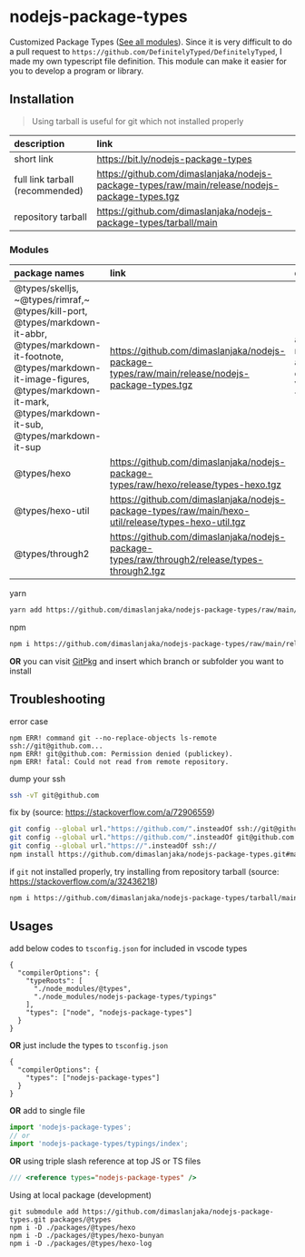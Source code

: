 # nodejs-package-types
Customized Package Types ([See all modules](https://github.com/dimaslanjaka/nodejs-package-types#modules)). Since it is very difficult to do a pull request to `https://github.com/DefinitelyTyped/DefinitelyTyped`, I made my own typescript file definition. This module can make it easier for you to develop a program or library.

## Installation

> Using tarball is useful for git which not installed properly

| description | link |
| :--- | :--- |
| short link | https://bit.ly/nodejs-package-types |
| full link tarball (recommended) | https://github.com/dimaslanjaka/nodejs-package-types/raw/main/release/nodejs-package-types.tgz |
| repository tarball | https://github.com/dimaslanjaka/nodejs-package-types/tarball/main |

### Modules
| package names | link | description |
| :--- | :--- | :--- |
| @types/skelljs, ~@types/rimraf,~ @types/kill-port, @types/markdown-it-abbr, @types/markdown-it-footnote, @types/markdown-it-image-figures, @types/markdown-it-mark, @types/markdown-it-sub, @types/markdown-it-sup | https://github.com/dimaslanjaka/nodejs-package-types/raw/main/release/nodejs-package-types.tgz | all sub modules automatically detected by VSCode and Typescript |
| @types/hexo | https://github.com/dimaslanjaka/nodejs-package-types/raw/hexo/release/types-hexo.tgz |
| @types/hexo-util | https://github.com/dimaslanjaka/nodejs-package-types/raw/main/hexo-util/release/types-hexo-util.tgz |
| @types/through2 | https://github.com/dimaslanjaka/nodejs-package-types/raw/through2/release/types-through2.tgz |

yarn
```bash
yarn add https://github.com/dimaslanjaka/nodejs-package-types/raw/main/release/nodejs-package-types.tgz --dev
```
npm
```bash
npm i https://github.com/dimaslanjaka/nodejs-package-types/raw/main/release/nodejs-package-types.tgz -D
```

**OR** you can visit [GitPkg](https://gitpkg.vercel.app/) and insert which branch or subfolder you want to install

## Troubleshooting

error case
```log
npm ERR! command git --no-replace-objects ls-remote ssh://git@github.com...
npm ERR! git@github.com: Permission denied (publickey).
npm ERR! fatal: Could not read from remote repository.
```

dump your ssh
```bash
ssh -vT git@github.com
```

fix by (source: https://stackoverflow.com/a/72906559)
```bash
git config --global url."https://github.com/".insteadOf ssh://git@github.com/
git config --global url."https://github.com/".insteadOf git@github.com:
git config --global url."https://".insteadOf ssh://
npm install https://github.com/dimaslanjaka/nodejs-package-types.git#main --legacy-peer-deps
```

if `git` not installed properly, try installing from repository tarball (source: https://stackoverflow.com/a/32436218)
```bash
npm i https://github.com/dimaslanjaka/nodejs-package-types/tarball/main
```

## Usages

add below codes to `tsconfig.json` for included in vscode types
```jsonc
{
  "compilerOptions": {
    "typeRoots": [
      "./node_modules/@types",
      "./node_modules/nodejs-package-types/typings"
    ],
    "types": ["node", "nodejs-package-types"]
  }
}
```
**OR** just include the types to `tsconfig.json`
```jsonc
{
  "compilerOptions": {
    "types": ["nodejs-package-types"]
  }
}
```

**OR** add to single file
```ts
import 'nodejs-package-types';
// or
import 'nodejs-package-types/typings/index';
```
**OR** using triple slash reference at top JS or TS files
```ts
/// <reference types="nodejs-package-types" />
```

Using at local package (development)
```shell
git submodule add https://github.com/dimaslanjaka/nodejs-package-types.git packages/@types
npm i -D ./packages/@types/hexo
npm i -D ./packages/@types/hexo-bunyan
npm i -D ./packages/@types/hexo-log
```
